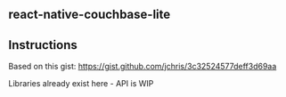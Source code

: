 react-native-couchbase-lite
------

## Instructions

Based on this gist: https://gist.github.com/jchris/3c32524577deff3d69aa


Libraries already exist here - API is WIP
